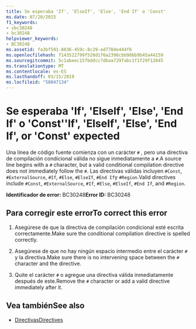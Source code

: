 ```yaml
---
title: Se esperaba 'If', 'ElseIf', 'Else', 'End If' o 'Const'
ms.date: 07/20/2015
f1_keywords:
- vbc30248
- bc30248
helpviewer_keywords:
- BC30248
ms.assetid: fa3bf591-8036-459c-8c29-ed7784e444f6
ms.openlocfilehash: f143522799f528d1f6a2396cbb98bb9b45a44159
ms.sourcegitcommit: 5c1abeec15fbddcc7dbaa729fabc1f1f29f12045
ms.translationtype: MT
ms.contentlocale: es-ES
ms.lasthandoff: 03/15/2019
ms.locfileid: "58047134"
---
```

# <a name="if-elseif-else-end-if-or-const-expected"></a><span data-ttu-id="f5e8e-102">Se esperaba 'If', 'ElseIf', 'Else', 'End If' o 'Const'</span><span class="sxs-lookup"><span data-stu-id="f5e8e-102">'If', 'ElseIf', 'Else', 'End If', or 'Const' expected</span></span>
<span data-ttu-id="f5e8e-103">Una línea de código fuente comienza con un carácter `#` , pero una directiva de compilación condicional válida no sigue inmediatamente a `#`.</span><span class="sxs-lookup"><span data-stu-id="f5e8e-103">A source line begins with a `#` character, but a valid conditional compilation directive does not immediately follow the `#`.</span></span> <span data-ttu-id="f5e8e-104">Las directivas válidas incluyen `#Const`, `#ExternalSource`, `#If`, `#Else`, `#ElseIf`, `#End If`y `#Region`.</span><span class="sxs-lookup"><span data-stu-id="f5e8e-104">Valid directives include `#Const`, `#ExternalSource`, `#If`, `#Else`, `#ElseIf`, `#End If`, and `#Region`.</span></span>  
  
 <span data-ttu-id="f5e8e-105">**Identificador de error:** BC30248</span><span class="sxs-lookup"><span data-stu-id="f5e8e-105">**Error ID:** BC30248</span></span>  
  
## <a name="to-correct-this-error"></a><span data-ttu-id="f5e8e-106">Para corregir este error</span><span class="sxs-lookup"><span data-stu-id="f5e8e-106">To correct this error</span></span>  
  
1.  <span data-ttu-id="f5e8e-107">Asegúrese de que la directiva de compilación condicional esté escrita correctamente.</span><span class="sxs-lookup"><span data-stu-id="f5e8e-107">Make sure the conditional compilation directive is spelled correctly.</span></span>  
  
2.  <span data-ttu-id="f5e8e-108">Asegúrese de que no hay ningún espacio intermedio entre el carácter `#` y la directiva.</span><span class="sxs-lookup"><span data-stu-id="f5e8e-108">Make sure there is no intervening space between the `#` character and the directive.</span></span>  
  
3.  <span data-ttu-id="f5e8e-109">Quite el carácter `#` o agregue una directiva válida inmediatamente después de este.</span><span class="sxs-lookup"><span data-stu-id="f5e8e-109">Remove the `#` character or add a valid directive immediately after it.</span></span>  
  
## <a name="see-also"></a><span data-ttu-id="f5e8e-110">Vea también</span><span class="sxs-lookup"><span data-stu-id="f5e8e-110">See also</span></span>

- [<span data-ttu-id="f5e8e-111">Directivas</span><span class="sxs-lookup"><span data-stu-id="f5e8e-111">Directives</span></span>](../../visual-basic/language-reference/directives/index.md)
